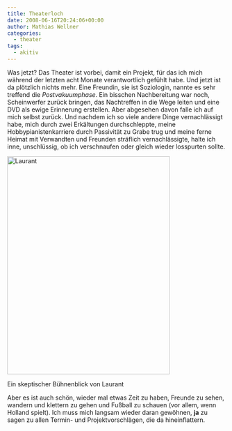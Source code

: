 ```yaml
---
title: Theaterloch
date: 2008-06-16T20:24:06+00:00
author: Mathias Wellner
categories:
  - theater
tags:
  - akitiv
---
```

Was jetzt? Das Theater ist vorbei, damit ein Projekt, für das ich mich während der letzten acht Monate verantwortlich gefühlt habe. Und jetzt ist da plötzlich nichts mehr. Eine Freundin, sie ist Soziologin, nannte es sehr treffend die _Postvakuumphase_. Ein bisschen Nachbereitung war noch, Scheinwerfer zurück bringen, das Nachtreffen in die Wege leiten und eine DVD als ewige Erinnerung erstellen. Aber abgesehen davon falle ich auf mich selbst zurück. Und nachdem ich so viele andere Dinge vernachlässigt habe, mich durch zwei Erkältungen durchschleppte, meine Hobbypianistenkarriere durch Passivität zu Grabe trug und meine ferne Heimat mit Verwandten und Freunden sträflich vernachlässigte, halte ich inne, unschlüssig, ob ich verschnaufen oder gleich wieder losspurten sollte.

<div style="width: 384px" class="wp-caption aligncenter">
  <a href="http://www.flickr.com/photos/mwellner/2573025075/"><img alt="Laurant" src="http://farm4.static.flickr.com/3091/2573025075_866c8a5b9c.jpg" title="Laurant" width="374" height="500" /></a>
  
  <p class="wp-caption-text">
    Ein skeptischer Bühnenblick von Laurant<br />
  </p>
</div>

Aber es ist auch schön, wieder mal etwas Zeit zu haben, Freunde zu sehen, wandern und klettern zu gehen und Fußball zu schauen (vor allem, wenn Holland spielt). Ich muss mich langsam wieder daran gewöhnen, **ja** zu sagen zu allen Termin- und Projektvorschlägen, die da hineinflattern.